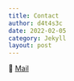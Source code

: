```yaml
---
title: Contact
author: d4t4s3c
date: 2022-02-05
category: Jekyll
layout: post
---
```


📧 [Mail](mailto:mail@vulnyx.com)

